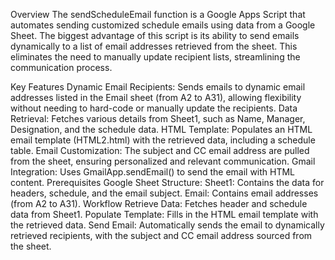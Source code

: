 Overview
The sendScheduleEmail function is a Google Apps Script that automates sending customized schedule emails using data from a Google Sheet. The biggest advantage of this script is its ability to send emails dynamically to a list of email addresses retrieved from the sheet. This eliminates the need to manually update recipient lists, streamlining the communication process.

Key Features
Dynamic Email Recipients: Sends emails to dynamic email addresses listed in the Email sheet (from A2 to A31), allowing flexibility without needing to hard-code or manually update the recipients.
Data Retrieval: Fetches various details from Sheet1, such as Name, Manager, Designation, and the schedule data.
HTML Template: Populates an HTML email template (HTML2.html) with the retrieved data, including a schedule table.
Email Customization: The subject and CC email address are pulled from the sheet, ensuring personalized and relevant communication.
Gmail Integration: Uses GmailApp.sendEmail() to send the email with HTML content.
Prerequisites
Google Sheet Structure:
Sheet1: Contains the data for headers, schedule, and the email subject.
Email: Contains email addresses (from A2 to A31).
Workflow
Retrieve Data: Fetches header and schedule data from Sheet1.
Populate Template: Fills in the HTML email template with the retrieved data.
Send Email: Automatically sends the email to dynamically retrieved recipients, with the subject and CC email address sourced from the sheet.
